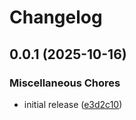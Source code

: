 # Changelog

## 0.0.1 (2025-10-16)


### Miscellaneous Chores

* initial release ([e3d2c10](https://github.com/blockanalitica/plastron/commit/e3d2c10305003fc4597bd172370ecdbaacc69d63))
